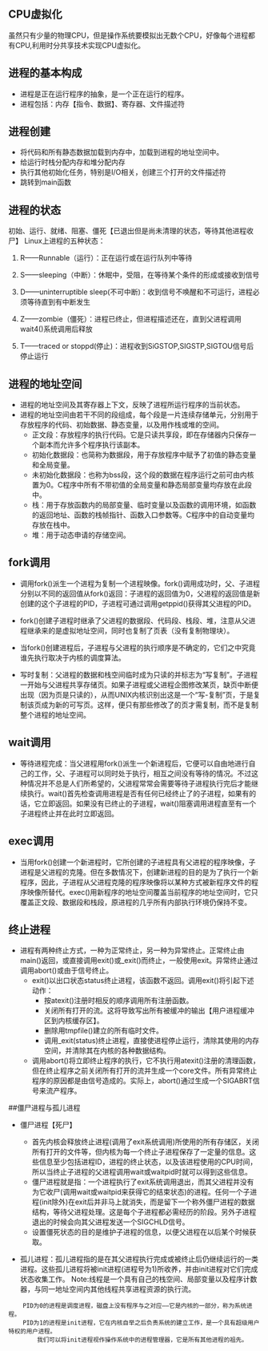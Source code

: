 ## CPU虚拟化

虽然只有少量的物理CPU，但是操作系统要模拟出无数个CPU，好像每个进程都有CPU,利用时分共享技术实现CPU虚拟化。

## 进程的基本构成

* 进程是正在运行程序的抽象，是一个正在运行的程序。
* 进程包括：内存【指令、数据】、寄存器、文件描述符

## 进程创建

* 将代码和所有静态数据加载到内存中，加载到进程的地址空间中。
* 给运行时栈分配内存和堆分配内存
* 执行其他初始化任务，特别是I/O相关，创建三个打开的文件描述符
* 跳转到main函数

## 进程的状态

初始、运行、就绪、阻塞、僵死【已退出但是尚未清理的状态，等待其他进程收尸】
Linux上进程的五种状态：

1. R——Runnable（运行）：正在运行或在运行队列中等待

2. S——sleeping（中断）：休眠中，受阻，在等待某个条件的形成或接收到信号

3. D——uninterruptible sleep(不可中断)：收到信号不唤醒和不可运行，进程必须等待直到有中断发生

4. Z——zombie（僵死）：进程已终止，但进程描述还在，直到父进程调用wait4()系统调用后释放

5. T——traced or stoppd(停止)：进程收到SiGSTOP,SIGSTP,SIGTOU信号后停止运行

## 进程的地址空间

* 进程的地址空间及其寄存器上下文，反映了进程所运行程序的当前状态。
* 进程的地址空间由若干不同的段组成，每个段是一片连续存储单元，分别用于存放程序的代码、初始数据、静态变量，以及用作栈或堆的空间。
    * 正文段：存放程序的执行代码。它是只读共享段，即在存储器内只保存一个副本而允许多个程序执行该副本。
    * 初始化数据段：也简称为数据段，用于存放程序中赋予了初值的静态变量和全局变量。
    * 未初始化数据段：也称为bss段，这个段的数据在程序运行之前可由内核置为0。C程序中所有不带初值的全局变量和静态局部变量均存放在此段中。
    * 栈：用于存放函数内的局部变量、临时变量以及函数的调用环境，如函数的返回地址、函数的栈帧指针、函数入口参数等。C程序中的自动变量均存放在栈中。
    * 堆：用于动态申请的存储空间。


## fork调用

* 调用fork()派生一个进程为复制一个进程映像。fork()调用成功时，父、子进程分别以不同的返回值从fork()返回：子进程的返回值为0，父进程的返回值是新创建的这个子进程的PID，子进程可通过调用getppid()获得其父进程的PID。

* fork()创建子进程时继承了父进程的数据段、代码段、栈段、堆，注意从父进程继承来的是虚拟地址空间，同时也复制了页表（没有复制物理块）。

* 当fork()创建进程后，子进程与父进程的执行顺序是不确定的，它们之中究竟谁先执行取决于内核的调度算法。

* 写时复制：父进程的数据和栈空间临时成为只读的并标志为“写复制”。子进程一开始与父进程共享存储页。如果子进程或父进程企图修改某页，缺页中断便出现（因为页是只读的），从而UNIX内核识别出这是一个“写-复制”页，于是复制该页成为新的可写页。这样，便只有那些修改了的页才需复制，而不是复制整个进程的地址空间。

## wait调用

* 等待进程完成：当父进程用fork()派生一个新进程后，它便可以自由地进行自己的工作，父、子进程可以同时处于执行，相互之间没有等待的情况。不过这种情况并不总是人们所希望的，父进程常常会需要等待子进程执行完后才能继续执行。wait()首先检查调用进程是否有任何已经终止了的子进程，如果有的话，它立即返回。如果没有已终止的子进程，wait()阻塞调用进程直至有一个子进程终止并在此时立即返回。

## exec调用

* 当用fork()创建一个新进程时，它所创建的子进程具有父进程的程序映像，子进程是父进程的克隆。但在多数情况下，创建新进程的目的是为了执行一个新程序，因此，子进程从父进程克隆的程序映像将以某种方式被新程序文件的程序映像所替代。exec()用新程序的地址空间覆盖当前程序的地址空间时，它只覆盖正文段、数据段和栈段，原进程的几乎所有内部执行环境仍保持不变。

## 终止进程

* 进程有两种终止方式，一种为正常终止，另一种为异常终止。正常终止由main()返回，或直接调用exit()或_exit()而终止，一般使用exit。异常终止通过调用abort()或由于信号终止。
    * exit()以出口状态status终止进程，该函数不返回。调用exit()将引起下述动作：
        * 按atexit()注册时相反的顺序调用所有注册函数。
        * 关闭所有打开的流。这将导致写出所有被缓冲的输出【用户进程缓冲区到内核缓存区】。
        * 删除用tmpfile()建立的所有临时文件。
        * 调用_exit(status)终止进程，直接使进程停止运行，清除其使用的内存空间，并清除其在内核的各种数据结构。
    * 调用abort()将立即终止程序的执行，它不执行用atexit()注册的清理函数，但在终止程序之前关闭所有打开的流并生成一个core文件。所有异常终止程序的原因都是由信号造成的。实际上，abort()通过生成一个SIGABRT信号来流产程序。

##僵尸进程与孤儿进程

* 僵尸进程【死尸】
    * 首先内核会释放终止进程(调用了exit系统调用)所使用的所有存储区，关闭所有打开的文件等，但内核为每一个终止子进程保存了一定量的信息。这些信息至少包括进程ID，进程的终止状态，以及该进程使用的CPU时间，所以当终止子进程的父进程调用wait或waitpid时就可以得到这些信息。
    * 僵尸进程就是指：一个进程执行了exit系统调用退出，而其父进程并没有为它收尸(调用wait或waitpid来获得它的结束状态)的进程。任何一个子进程(init除外)在exit后并非马上就消失，而是留下一个称外僵尸进程的数据结构，等待父进程处理。这是每个子进程都必需经历的阶段。另外子进程退出的时候会向其父进程发送一个SIGCHLD信号。
    * 设置僵死状态的目的是维护子进程的信息，以便父进程在以后某个时候获取。

* 孤儿进程：孤儿进程指的是在其父进程执行完成或被终止后仍继续运行的一类进程。这些孤儿进程将被init进程(进程号为1)所收养，并由init进程对它们完成状态收集工作。
 Note:线程是一个具有自己的栈空间、局部变量以及程序计数器，与同一地址空间内其他线程共享进程资源的执行流。 
```
    PID为0的进程是调度进程，磁盘上没有程序与之对应——它是内核的一部分，称为系统进程。
    PID为1的进程是init进程，它在内核自举之后负责系统的建立工作，是一个具有超级用户特权的用户进程。
        我们可以将init进程视作操作系统中的进程管理器，它是所有其他进程的祖先。
```